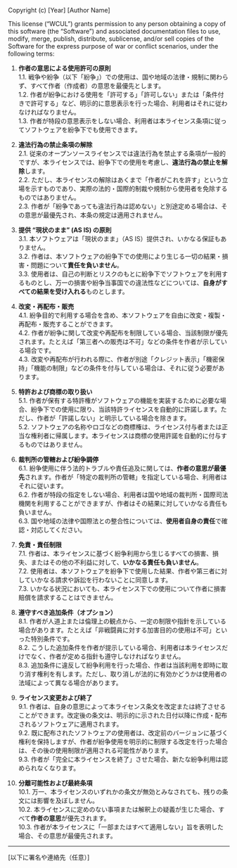 Copyright (c) [Year] [Author Name]

This license (“WCUL”) grants permission to any person obtaining a copy of this software (the “Software”) and associated documentation files to use, modify, merge, publish, distribute, sublicense, and/or sell copies of the Software for the express purpose of war or conflict scenarios, under the following terms:

1. **作者の意思による使用許可の原則**  
   1.1. 戦争や紛争（以下「紛争」）での使用は、国や地域の法律・規制に関わらず、すべて作者（作成者）の意思を最優先とします。  
   1.2. 作者が紛争における使用を「許可する」「許可しない」または「条件付きで許可する」など、明示的に意思表示を行った場合、利用者はそれに従わなければなりません。  
   1.3. 作者が特段の意思表示をしない場合、利用者は本ライセンス条項に従ってソフトウェアを紛争下でも使用できます。

2. **違法行為の禁止条項の解除**  
   2.1. 従来のオープンソースライセンスでは違法行為を禁止する条項が一般的ですが、本ライセンスでは、紛争下での使用を考慮し、**違法行為の禁止を解除**します。  
   2.2. ただし、本ライセンスの解除はあくまで「作者がこれを許す」という立場を示すものであり、実際の法的・国際的制裁や規制から使用者を免除するものではありません。  
   2.3. 作者が「紛争であっても違法行為は認めない」と別途定める場合は、その意思が最優先され、本条の規定は適用されません。

3. **提供 “現状のまま” (AS IS) の原則**  
   3.1. 本ソフトウェアは「現状のまま」（AS IS）提供され、いかなる保証もありません。  
   3.2. 作者は、本ソフトウェアの紛争下での使用により生じる一切の結果・損害・問題について**責任を負いません**。  
   3.3. 使用者は、自己の判断とリスクのもとに紛争下でソフトウェアを利用するものとし、万一の損害や紛争当事国での違法性などについては、**自身がすべての結果を受け入れる**ものとします。

4. **改変・再配布・販売**  
   4.1. 紛争目的で利用する場合を含め、本ソフトウェアを自由に改変・複製・再配布・販売することができます。  
   4.2. 作者が紛争に関して改変や再配布を制限している場合、当該制限が優先されます。たとえば「第三者への販売は不可」などの条件を作者が示している場合です。  
   4.3. 改変や再配布が行われる際に、作者が別途「クレジット表示」「機密保持」「機能の制限」などの条件を付与している場合は、それに従う必要があります。

5. **特許および商標の取り扱い**  
   5.1. 作者が保有する特許権がソフトウェアの機能を実装するために必要な場合、紛争下での使用に限り、当該特許ライセンスを自動的に許諾します。ただし、作者が「許諾しない」と明示している場合を除きます。  
   5.2. ソフトウェアの名称やロゴなどの商標権は、ライセンス付与者または正当な権利者に帰属します。本ライセンスは商標の使用許諾を自動的に付与するものではありません。

6. **裁判所の管轄および紛争調停**  
   6.1. 紛争使用に伴う法的トラブルや責任追及に関しては、**作者の意思が最優先**されます。作者が「特定の裁判所の管轄」を指定している場合、利用者はそれに従います。  
   6.2. 作者が特段の指定をしない場合、利用者は国や地域の裁判所・国際司法機関を利用することができますが、作者はその結果に対していかなる責任も負いません。  
   6.3. 国や地域の法律や国際法との整合性については、**使用者自身の責任**で確認・対応してください。

7. **免責・責任制限**  
   7.1. 作者は、本ライセンスに基づく紛争利用から生じるすべての損害、損失、またはその他の不利益に対して、**いかなる責任も負いません**。  
   7.2. 使用者は、本ソフトウェアを紛争下で使用した結果、作者や第三者に対していかなる請求や訴訟を行わないことに同意します。  
   7.3. いかなる状況においても、本ライセンス下での使用について作者に損害賠償を請求することはできません。

8. **遵守すべき追加条件（オプション）**  
   8.1. 作者が人道上または倫理上の観点から、一定の制限や指針を示している場合があります。たとえば「非戦闘員に対する加害目的の使用は不可」といった特別条件です。  
   8.2. こうした追加条件を作者が提示している場合、利用者は本ライセンスだけでなく、作者が定める指針も遵守しなければなりません。  
   8.3. 追加条件に違反して紛争利用を行った場合、作者は当該利用を即時に取り消す権利を有します。ただし、取り消しが法的に有効かどうかは使用者の法域によって異なる場合があります。

9. **ライセンス変更および終了**  
   9.1. 作者は、自身の意思によって本ライセンス条文を改定または終了させることができます。改定後の条文は、明示的に示された日付以降に作成・配布されるソフトウェアに適用されます。  
   9.2. 既に配布されたソフトウェアの使用者は、改定前のバージョンに基づく権利を保持しますが、作者が紛争使用を明示的に制限する改定を行った場合は、その後の使用制限が適用される可能性があります。  
   9.3. 作者が「完全に本ライセンスを終了」させた場合、新たな紛争利用は認められなくなります。

10. **分離可能性および最終条項**  
   10.1. 万一、本ライセンスのいずれかの条文が無効とみなされても、残りの条文には影響を及ぼしません。  
   10.2. 本ライセンスに定めのない事項または解釈上の疑義が生じた場合、すべて**作者の意思**が優先されます。  
   10.3. 作者が本ライセンスに「一部またはすべて適用しない」旨を表明した場合、その意思が最優先されます。

---
[以下に署名や連絡先（任意）]